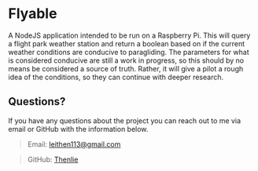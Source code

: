 # Flyable

A NodeJS application intended to be run on a Raspberry Pi. This will query a flight park weather station and return a boolean based on if the current weather conditions are conducive to paragliding. The parameters for what is considered conducive are still a work in progress, so this should by no means be considered a source of truth. Rather, it will give a pilot a rough idea of the conditions, so they can continue with deeper research.

## Questions?

If you have any questions about the project you can reach out to me via email or GitHub with the information below. 

>Email: leithen113@gmail.com 

>GitHub: [Thenlie](https://github.com/Thenlie)
